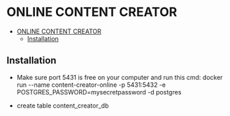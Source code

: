 # ONLINE CONTENT CREATOR

- [ONLINE CONTENT CREATOR](#online-content-creator)
  - [Installation](#installation)

## Installation
- Make sure port 5431 is free on your computer and run this cmd: 
  docker run --name content-creator-online -p 5431:5432 -e POSTGRES_PASSWORD=mysecretpassword -d postgres

- create table content_creator_db